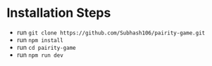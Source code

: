 # Installation Steps

-   run `git clone https://github.com/Subhash106/pairity-game.git`
-   run `npm install`
-   run `cd pairity-game`
-   run `npm run dev`
